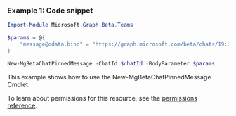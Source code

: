 ### Example 1: Code snippet

```powershellImport-Module Microsoft.Graph.Beta.Teams

$params = @{
	"message@odata.bind" = "https://graph.microsoft.com/beta/chats/19:2da4c29f6d7041eca70b638b43d45437@thread.v2/messages/1616964509832"
}

New-MgBetaChatPinnedMessage -ChatId $chatId -BodyParameter $params
```
This example shows how to use the New-MgBetaChatPinnedMessage Cmdlet.
To learn about permissions for this resource, see the [permissions reference](/graph/permissions-reference).


